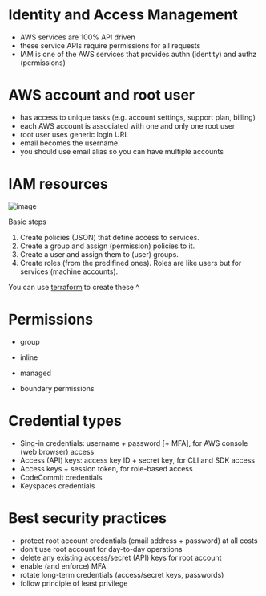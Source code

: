 # Identity and Access Management

* AWS services are 100% API driven
* these service APIs require permissions for all requests
* IAM is one of the AWS services that provides authn (identity) and authz (permissions)

# AWS account and root user

* has access to unique tasks (e.g. account settings, support plan, billing)
* each AWS account is associated with one and only one root user
* root user uses generic login URL
* email becomes the username
* you should use email alias so you can have multiple accounts

# IAM resources

![image](https://user-images.githubusercontent.com/1047259/156759604-c7e6dc08-6ddd-474a-836d-8fd06a2e5208.png)

Basic steps

1. Create policies (JSON) that define access to services.
2. Create a group and assign (permission) policies to it.
3. Create a user and assign them to (user) groups.
4. Create roles (from the predifined ones). Roles are like users but for services (machine accounts).

You can use [terraform](https://github.com/vallard/EKS-Training/blob/master/segment02-iam/iam.tf) to create these ^.

# Permissions

* group
* inline
* managed

* boundary permissions

# Credential types

* Sing-in credentials: username + password [+ MFA], for AWS console (web browser) access
* Access (API) keys: access key ID + secret key, for CLI and SDK access
* Access keys + session token, for role-based access
* CodeCommit credentials
* Keyspaces credentials

# Best security practices

* protect root account credentials (email address + password) at all costs
* don't use root account for day-to-day operations
* delete any existing access/secret (API) keys for root account
* enable (and enforce) MFA
* rotate long-term credentials (access/secret keys, passwords)
* follow principle of least privilege